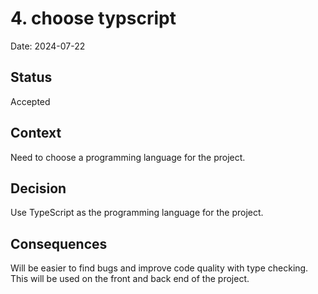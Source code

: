 # 4. choose typscript

Date: 2024-07-22

## Status

Accepted

## Context

Need to choose a programming language for the project.

## Decision

Use TypeScript as the programming language for the project.

## Consequences

Will be easier to find bugs and improve code quality with type checking. This will be used on the front and back end of the project.
